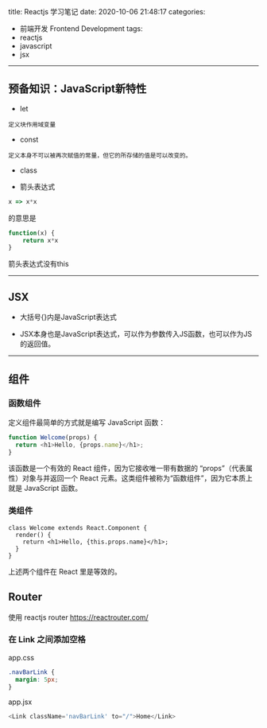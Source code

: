 title: Reactjs 学习笔记
date: 2020-10-06 21:48:17
categories:
- 前端开发 Frontend Development
tags:
- reactjs
- javascript
- jsx
---

## 预备知识：JavaScript新特性

* let

```
定义块作用域变量
```

* const

```
定义本身不可以被再次赋值的常量，但它的所存储的值是可以改变的。
```

* class

* 箭头表达式

```javaScript
x => x*x
```
的意思是 
```javaScript
function(x) { 
    return x*x
}
```
箭头表达式没有this

---

<!-- more -->

## JSX

* 大括号{}内是JavaScript表达式

* JSX本身也是JavaScript表达式，可以作为参数传入JS函数，也可以作为JS的返回值。

---

## 组件

### 函数组件

定义组件最简单的方式就是编写 JavaScript 函数：
```JavaScript
function Welcome(props) {
  return <h1>Hello, {props.name}</h1>;
}
```
该函数是一个有效的 React 组件，因为它接收唯一带有数据的 “props”（代表属性）对象与并返回一个 React 元素。这类组件被称为“函数组件”，因为它本质上就是 JavaScript 函数。

### 类组件

```JS
class Welcome extends React.Component {
  render() {
    return <h1>Hello, {this.props.name}</h1>;
  }
}
```

上述两个组件在 React 里是等效的。

## Router

使用 reactjs router
https://reactrouter.com/

### 在 Link 之间添加空格

app.css
```css
.navBarLink {
  margin: 5px;
}
```

app.jsx
```js
<Link className='navBarLink' to="/">Home</Link>
```
